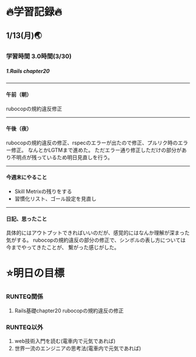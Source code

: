 # 🔥学習記録🔥
## 1/13(月)🌏
### 学習時間  3.0時間(3/30)
##### 1.Rails chapter20　

***
#### 午前（朝）
rubocopの規約違反修正

***
#### 午後（夜）
rubocopの規約違反の修正、rspecのエラーが出たので修正、プルリク時のエラー修正。
なんとかLGTMまで進めた。
ただエラー通り修正しただけの部分があり不明点が残っているため明日見直しを行う。

***
#### 今週末にやること
- Skill Metrixの残りをする
- 習慣化リスト、ゴール設定を見直し

***
#### 日記、思ったこと
具体的にはアウトプットできればいいのだが、感覚的にはなんか理解が深まった気がする。
rubocopの規約違反の部分の修正で、シンボルの表し方については今までやってきたことが、
繋がった感じがした。

# ⭐️明日の目標
### RUNTEQ関係
1. Rails基礎chapter20  rubocopの規約違反の修正

### RUNTEQ以外
1. web技術入門を読む(電車内で元気であれば)
2. 世界一流のエンジニアの思考法(電車内で元気であれば)
